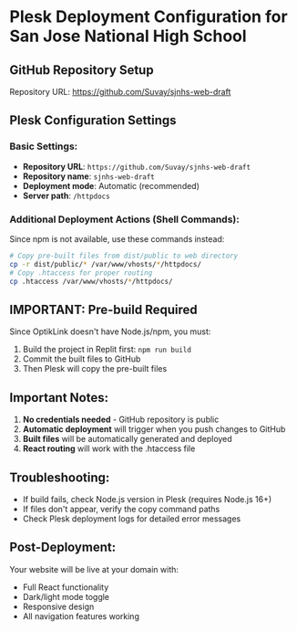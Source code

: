 # Plesk Deployment Configuration for San Jose National High School

## GitHub Repository Setup
Repository URL: https://github.com/Suvay/sjnhs-web-draft

## Plesk Configuration Settings

### Basic Settings:
- **Repository URL**: `https://github.com/Suvay/sjnhs-web-draft`
- **Repository name**: `sjnhs-web-draft`
- **Deployment mode**: Automatic (recommended)
- **Server path**: `/httpdocs`

### Additional Deployment Actions (Shell Commands):
Since npm is not available, use these commands instead:

```bash
# Copy pre-built files from dist/public to web directory
cp -r dist/public/* /var/www/vhosts/*/httpdocs/
# Copy .htaccess for proper routing
cp .htaccess /var/www/vhosts/*/httpdocs/
```

## IMPORTANT: Pre-build Required
Since OptikLink doesn't have Node.js/npm, you must:
1. Build the project in Replit first: `npm run build`
2. Commit the built files to GitHub
3. Then Plesk will copy the pre-built files

## Important Notes:
1. **No credentials needed** - GitHub repository is public
2. **Automatic deployment** will trigger when you push changes to GitHub
3. **Built files** will be automatically generated and deployed
4. **React routing** will work with the .htaccess file

## Troubleshooting:
- If build fails, check Node.js version in Plesk (requires Node.js 16+)
- If files don't appear, verify the copy command paths
- Check Plesk deployment logs for detailed error messages

## Post-Deployment:
Your website will be live at your domain with:
- Full React functionality
- Dark/light mode toggle
- Responsive design
- All navigation features working